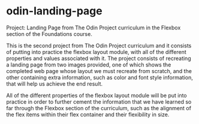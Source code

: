 # odin-landing-page
Project: Landing Page from The Odin Project curriculum in the Flexbox
section of the Foundations course.

This is the second project from The Odin Project curriculum and it consists
of putting into practice the flexbox layout module, with all of the different
properties and values associated with it. The project consists of recreating
a landing page from two images provided, one of which shows the completed web
page whose layout we must recreate from scratch, and the other containing
extra information, such as color and font style information, that will help us
achieve the end result.

All of the different properties of the flexbox layout module will be put into
practice in order to further cement the information that we have learned so far
through the Flexbox section of the curriculum, such as the alignment of the flex
items within their flex container and their flexibility in size.
